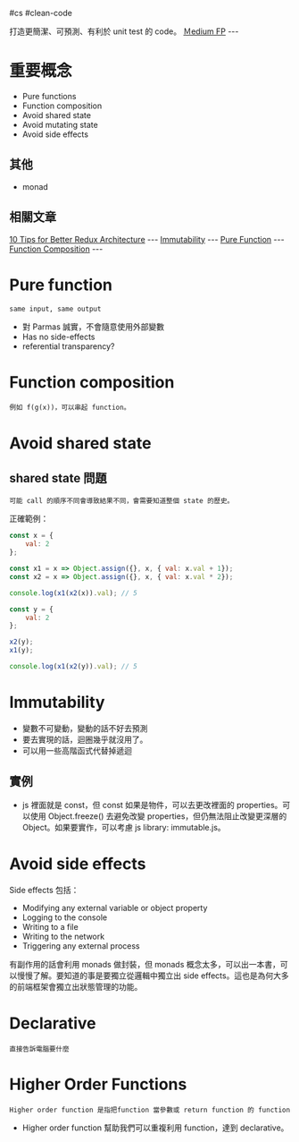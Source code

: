 #cs #clean-code

打造更簡潔、可預測、有利於 unit test 的 code。
[Ｍedium FP](https://medium.com/javascript-scene/master-the-javascript-interview-what-is-functional-programming-7f218c68b3a0) --- 

# 重要概念
-   Pure functions
-   Function composition
-   Avoid shared state
-   Avoid mutating state
-   Avoid side effects

## 其他
- monad

## 相關文章
[10 Tips for Better Redux Architecture](https://medium.com/javascript-scene/10-tips-for-better-redux-architecture-69250425af44) ---
[Immutability](https://medium.com/javascript-scene/the-dao-of-immutability-9f91a70c88cd) ---
[Pure Function](https://medium.com/javascript-scene/master-the-javascript-interview-what-is-a-pure-function-d1c076bec976) ---
[Function Composition](https://medium.com/javascript-scene/master-the-javascript-interview-what-is-function-composition-20dfb109a1a0) ---


# Pure function
	same input, same output
 
- 對 Parmas 誠實，不會隨意使用外部變數
-   Has no side-effects
- referential transparency?

# Function composition
	例如 f(g(x))，可以串起 function。

# Avoid shared state
## shared state 問題
	可能 call 的順序不同會導致結果不同，會需要知道整個 state 的歷史。
正確範例：
```js
const x = {
	val: 2
};

const x1 = x => Object.assign({}, x, { val: x.val + 1});
const x2 = x => Object.assign({}, x, { val: x.val * 2});

console.log(x1(x2(x)).val); // 5

const y = {
	val: 2
};

x2(y);
x1(y);

console.log(x1(x2(y)).val); // 5
```

# Immutability
- 變數不可變動，變動的話不好去預測
- 要去實現的話，迴圈幾乎就沒用了。
- 可以用一些高階函式代替掉遞迴

## 實例
- js 裡面就是 const，但 const 如果是物件，可以去更改裡面的 properties。可以使用 Object.freeze() 去避免改變 properties，但仍無法阻止改變更深層的 Object。如果要實作，可以考慮 js library: immutable.js。

# Avoid side effects
Side effects 包括：
- Modifying any external variable or object property
-   Logging to the console
-   Writing to a file
-   Writing to the network
- Triggering any external process

有副作用的話會利用 monads 做封裝，但 monads 概念太多，可以出一本書，可以慢慢了解。要知道的事是要獨立從邏輯中獨立出 side effects。這也是為何大多的前端框架會獨立出狀態管理的功能。

# Declarative
	直接告訴電腦要什麼

# Higher Order Functions
	Higher order function 是指把function 當參數或 return function 的 function
-   Higher order function 幫助我們可以重複利用 function，達到 declarative。
